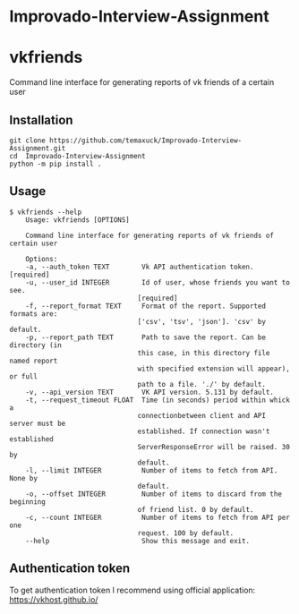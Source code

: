 # Improvado-Interview-Assignment

vkfriends
=============

Command line interface for generating reports of vk friends of a certain
user 

Installation
------------
```
git clone https://github.com/temaxuck/Improvado-Interview-Assignment.git
cd  Improvado-Interview-Assignment
python -m pip install .
```

Usage
-----
    $ vkfriends --help
        Usage: vkfriends [OPTIONS]

        Command line interface for generating reports of vk friends of certain user

        Options:
        -a, --auth_token TEXT        Vk API authentication token.  [required]
        -u, --user_id INTEGER        Id of user, whose friends you want to see.
                                    [required]
        -f, --report_format TEXT     Format of the report. Supported formats are:
                                    ['csv', 'tsv', 'json']. 'csv' by default.
        -p, --report_path TEXT       Path to save the report. Can be directory (in
                                    this case, in this directory file named report
                                    with specified extension will appear), or full
                                    path to a file. './' by default.
        -v, --api_version TEXT       VK API version. 5.131 by default.
        -t, --request_timeout FLOAT  Time (in seconds) period within whick a
                                    connectionbetween client and API server must be
                                    established. If connection wasn't established
                                    ServerResponseError will be raised. 30 by
                                    default.
        -l, --limit INTEGER          Number of items to fetch from API. None by
                                    default.
        -o, --offset INTEGER         Number of items to discard from the beginning
                                    of friend list. 0 by default.
        -c, --count INTEGER          Number of items to fetch from API per one
                                    request. 100 by default.
        --help                       Show this message and exit.
    
Authentication token
--------------------
To get authentication token I recommend using official application: https://vkhost.github.io/